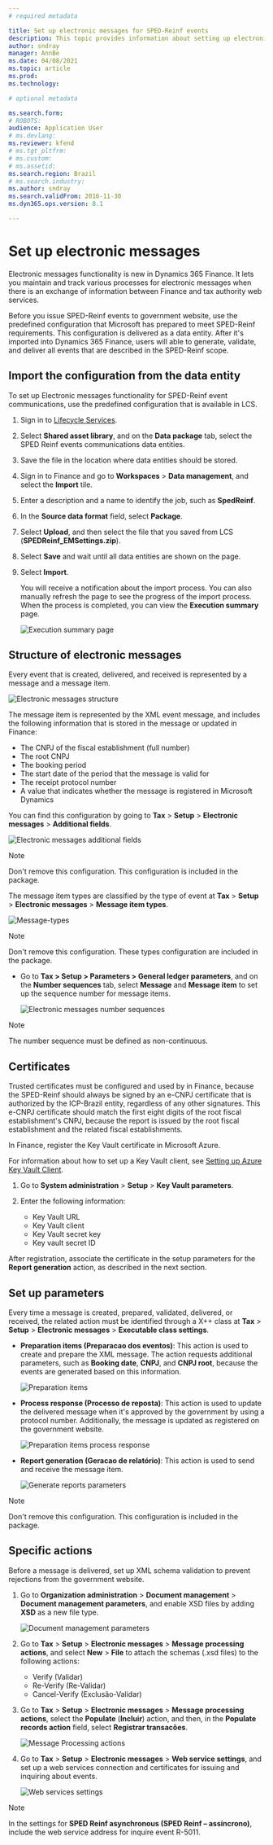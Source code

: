```yaml
---
# required metadata

title: Set up electronic messages for SPED-Reinf events
description: This topic provides information about setting up electronic messages for SPED-Reinf events for Brazil.
author: sndray
manager: AnnBe
ms.date: 04/08/2021
ms.topic: article
ms.prod: 
ms.technology: 

# optional metadata

ms.search.form: 
# ROBOTS: 
audience: Application User
# ms.devlang: 
ms.reviewer: kfend
# ms.tgt_pltfrm: 
# ms.custom: 
# ms.assetid: 
ms.search.region: Brazil
# ms.search.industry: 
ms.author: sndray
ms.search.validFrom: 2016-11-30
ms.dyn365.ops.version: 8.1

---
```


# Set up electronic messages

Electronic messages functionality is new in Dynamics 365 Finance. It lets you maintain and track various processes for electronic messages when there is an exchange of information between Finance and tax authority web services.

Before you issue SPED-Reinf events to government website, use the predefined configuration that Microsoft has prepared to meet SPED-Reinf requirements. This configuration is delivered as a data entity. After it's imported into Dynamics 365 Finance, users will able to generate, validate, and deliver all events that are described in the SPED-Reinf scope.

## Import the configuration from the data entity

To set up Electronic messages functionality for SPED-Reinf event communications, use the predefined configuration that is available in LCS.

1.  Sign in to [Lifecycle Services](https://lcs.dynamics.com).
2.  Select **Shared asset library**, and on the **Data package** tab, select the SPED Reinf events communications data entities.
3.  Save the file in the location where data entities should be stored.
4.  Sign in to Finance and go to **Workspaces** > **Data management**, and select the **Import** tile.
5.  Enter a description and a name to identify the job, such as **SpedReinf**.
6.  In the **Source data format** field, select **Package**.
7.  Select **Upload**, and then select the file that you saved from LCS (**SPEDReinf_EMSettings.zip**).
8. Select **Save** and wait until all data entities are shown on the page.
9. Select **Import**.

	You will receive a notification about the import process. You can also manually refresh the page to see the progress of the import process. When the process is completed, you can view the **Execution summary** page.

	![Execution summary page](media/bra-execution-summary-page.png)

## Structure of electronic messages

Every event that is created, delivered, and received is represented by a message and a message item.

   ![Electronic messages structure](media/bra-electronic-messages-structure.png)

The message item is represented by the XML event message, and includes the following information that is stored in the message or updated in Finance:

   - The CNPJ of the fiscal establishment (full number)
   - The root CNPJ
   - The booking period
   - The start date of the period that the message is valid for
   - The receipt protocol number
   - A value that indicates whether the message is registered in Microsoft Dynamics

You can find this configuration by going to **Tax** > **Setup** > **Electronic messages** > **Additional fields**.

   ![Electronic messages additional fields](media/bra-electronic-messaging-additional-fields.png)

> [!NOTE]
> Don't remove this configuration. This configuration is included in the package.

The message item types are classified by the type of event at **Tax** > **Setup** > **Electronic messages** > **Message item types**.

   ![Message-types](media/bra-message-types.png)

> [!NOTE]
> Don't remove this configuration. These types configuration are included in the package.

- Go to **Tax \> Setup \> Parameters \> General ledger parameters**, and on the **Number sequences** tab, select **Message** and **Message item** to set up the sequence number for message items.

   ![Electronic messages number sequences](media/bra-electronic-messages-number-sequences.png)

> [!NOTE]
> The number sequence must be defined as non-continuous.

## Certificates

Trusted certificates must be configured and used by in Finance, because the SPED-Reinf should always be signed by an e-CNPJ certificate that is authorized by the ICP-Brazil entity, regardless of any other signatures. This e-CNPJ certificate should match the first eight digits of the root fiscal establishment's CNPJ, because the report is issued by the root fiscal establishment and the related fiscal establishments.

In Finance, register the Key Vault certificate in Microsoft Azure.

For information about how to set up a Key Vault client, see [Setting up Azure Key Vault Client](https://support.microsoft.com/help/4040305).

1. Go to **System administration** > **Setup** > **Key Vault parameters**.
2. Enter the following information:

	- Key Vault URL
	- Key Vault client
	- Key Vault secret key
	- Key vault secret ID

After registration, associate the certificate in the setup parameters for the **Report generation** action, as described in the next section.

## Set up parameters 

Every time a message is created, prepared, validated, delivered, or received, the related action must be identified through a X++ class at **Tax** > **Setup** > **Electronic messages** > **Executable class settings**.

- **Preparation items (Preparacao dos eventos)**: This action is used to create and prepare the XML message. The action requests additional parameters, such as **Booking date**, **CNPJ**, and **CNPJ root**, because the events are generated based on this information.

	![Preparation items](media/bra-preparation-items.png)

- **Process response (Processo de reposta)**: This action is used to update the delivered message when it's approved by the government by using a protocol number. Additionally, the message is updated as registered on the government website.

	![Preparation items process response](media/bra-preparation-items-process-response.png)

- **Report generation (Geracao de relatório)**: This action is used to send and receive the message item.

	![Generate reports parameters](media/bra-generate-reports-parameters.png)

> [!NOTE]
> Don't remove this configuration. This configuration is included in the package.

## Specific actions

Before a message is delivered, set up XML schema validation to prevent rejections from the government website.

1. Go to **Organization administration** > **Document management** > **Document management parameters**, and enable XSD files by adding **XSD** as a new file
type.

   ![Document management parameters](media/bra-document-management-parameters.png)

2. Go to **Tax** > **Setup** > **Electronic messages** > **Message processing actions**, and select **New** > **File** to attach the schemas (.xsd files) to the following
actions:

   - Verify (Validar)
   - Re-Verify (Re-Validar)
   - Cancel-Verify (Exclusão-Validar)

3. Go to **Tax** > **Setup** > **Electronic messages** > **Message processing actions**, select the **Populate** (**Incluir**) action, and then, in the **Populate records action** field, select **Registrar transacões**.

   ![Message Processing actions](media/bra-message-processing-actions.png)

4. Go to **Tax** > **Setup** > **Electronic messages** > **Web service settings**, and set up a web services connection and certificates for issuing and inquiring about events.

   ![Web services settings](media/bra-web-service-settings.png)

> [!NOTE]
> In the settings for **SPED Reinf asynchronous (SPED Reinf – assíncrono)**, include the web service address for inquire event R-5011.

